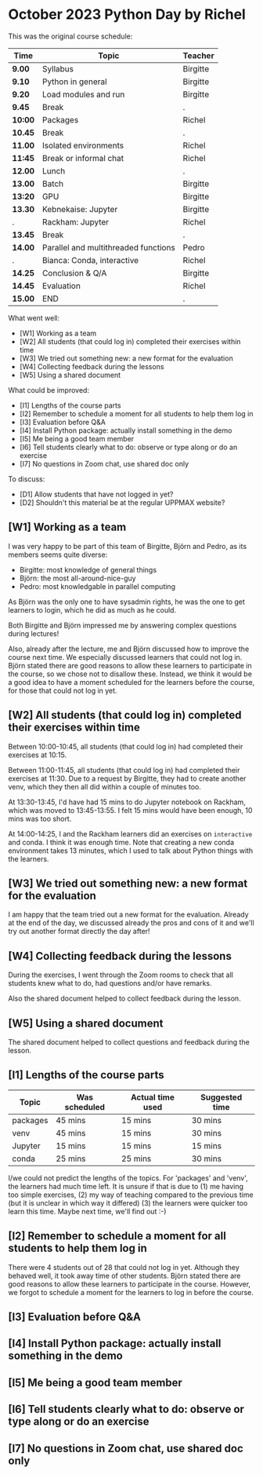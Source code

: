# October 2023 Python Day by Richel

This was the original course schedule:

Time     |Topic                      |Teacher
---------|---------------------------|-------
**9.00** |Syllabus                   |Birgitte
**9.10** |Python in general          |Birgitte
**9.20** |Load modules and run       |Birgitte
**9.45** |Break                      |.
**10:00**|Packages                   |Richel
**10.45**|Break                      |.
**11.00**|Isolated environments      |Richel
**11:45**|Break or informal chat     |Richel 
**12.00**|Lunch                      |.
**13.00**|Batch                      |Birgitte
**13:20**|GPU                        |Birgitte
**13.30**|Kebnekaise: Jupyter        |Birgitte
.        |Rackham: Jupyter           |Richel
**13.45**|Break                      |.
**14.00**|Parallel and multithreaded functions|Pedro
.        |Bianca: Conda, interactive |Richel
**14.25**|Conclusion & Q/A           |Birgitte
**14.45**|Evaluation                 |Richel
**15.00**|END                        |.

What went well:

 * [W1] Working as a team
 * [W2] All students (that could log in) completed their exercises within time
 * [W3] We tried out something new: a new format for the evaluation
 * [W4] Collecting feedback during the lessons
 * [W5] Using a shared document

What could be improved:

 * [I1] Lengths of the course parts
 * [I2] Remember to schedule a moment for all students to help them log in
 * [I3] Evaluation before Q&A
 * [I4] Install Python package: actually install something in the demo
 * [I5] Me being a good team member
 * [I6] Tell students clearly what to do: observe or type along or do an exercise
 * [I7] No questions in Zoom chat, use shared doc only

To discuss:

 * [D1] Allow students that have not logged in yet?
 * [D2] Shouldn't this material be at the regular UPPMAX website?

## [W1] Working as a team

I was very happy to be part of this team of Birgitte, Björn and Pedro,
as its members seems quite diverse: 

 * Birgitte: most knowledge of general things
 * Björn: the most all-around-nice-guy
 * Pedro: most knowledgable in parallel computing

As Björn was the only one to have sysadmin rights,
he was the one to get learners to login, which he did as much as he could.

Both Birgitte and Björn impressed me by answering complex questions
during lectures!

Also, already after the lecture, me and Björn discussed how to improve
the course next time. We especially discussed learners that could not 
log in. Björn stated there are good reasons to allow these learners
to participate in the course, so we chose not to disallow these.
Instead, we think it would be a good idea to have a moment scheduled
for the learners before the course, for those that could not log in yet.

## [W2] All students (that could log in) completed their exercises within time

Between 10:00-10:45, all students (that could log in) 
had completed their exercises at 10:15.

Between 11:00-11:45, all students (that could log in) 
had completed their exercises at 11:30. Due to a request by Birgitte,
they had to create another venv, which they then all did within a
couple of minutes too.

At 13:30-13:45, I'd have had 15 mins to do Jupyter notebook on Rackham,
which was moved to 13:45-13:55. I felt 15 mins would have been enough,
10 mins was too short.

At 14:00-14:25, I and the Rackham learners did an exercises on `interactive`
and conda. I think it was enough time. Note that creating a new conda environment
takes 13 minutes, which I used to talk about Python things with the learners.

## [W3] We tried out something new: a new format for the evaluation

I am happy that the team tried out a new format for the evaluation.
Already at the end of the day, we discussed already the pros and
cons of it and we'll try out another format directly the
day after!

## [W4] Collecting feedback during the lessons

During the exercises, I went through the Zoom rooms to check
that all students knew what to do, had questions and/or have remarks.

Also the shared document helped to collect feedback during the lesson.

## [W5] Using a shared document

The shared document helped to collect questions and feedback during the lesson.

## [I1] Lengths of the course parts

Topic   |Was scheduled|Actual time used|Suggested time
--------|-------------|----------------|--------------
packages|45 mins      |15 mins         | 30 mins
venv    |45 mins      |15 mins         | 30 mins
Jupyter |15 mins      |15 mins         | 15 mins
conda   |25 mins      |25 mins         | 30 mins

I/we could not predict the lengths of the topics.
For 'packages' and 'venv', the learners had much time left.
It is unsure if that is due to (1) me having too simple
exercises, (2) my way of teaching compared to the previous
time (but it is unclear in which way it differed) (3) the learners were
quicker too learn this time. Maybe next time, we'll find out :-)

## [I2] Remember to schedule a moment for all students to help them log in

There were 4 students out of 28 that could not log in yet.
Although they behaved well,
it took away time of other students.
Björn stated there are good reasons to allow these learners
to participate in the course.
However, we forgot to schedule a moment for the learners 
to log in before the course.

## [I3] Evaluation before Q&A
## [I4] Install Python package: actually install something in the demo
## [I5] Me being a good team member
## [I6] Tell students clearly what to do: observe or type along or do an exercise
## [I7] No questions in Zoom chat, use shared doc only


